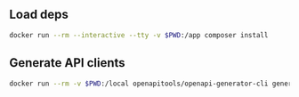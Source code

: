 ## Load deps

```bash
docker run --rm --interactive --tty -v $PWD:/app composer install
```

## Generate API clients

```bash
docker run --rm -v $PWD:/local openapitools/openapi-generator-cli generate -i /local/api/internal-api.yml -g php -o /local/packages/internal-api
```

